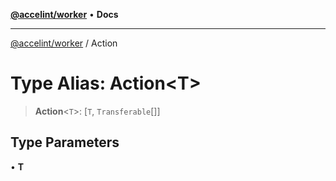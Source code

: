 [**@accelint/worker**](../README.md) • **Docs**

***

[@accelint/worker](../README.md) / Action

# Type Alias: Action\<T\>

> **Action**\<`T`\>: [`T`, `Transferable`[]]

## Type Parameters

• **T**
